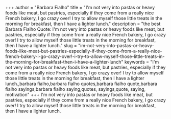 +++
author = "Barbara Fialho"
title = "I'm not very into pastas or heavy foods like meat, but pastries, especially if they come from a really nice French bakery, I go crazy over! I try to allow myself those little treats in the morning for breakfast, then I have a lighter lunch."
description = "the best Barbara Fialho Quote: I'm not very into pastas or heavy foods like meat, but pastries, especially if they come from a really nice French bakery, I go crazy over! I try to allow myself those little treats in the morning for breakfast, then I have a lighter lunch."
slug = "im-not-very-into-pastas-or-heavy-foods-like-meat-but-pastries-especially-if-they-come-from-a-really-nice-french-bakery-i-go-crazy-over!-i-try-to-allow-myself-those-little-treats-in-the-morning-for-breakfast-then-i-have-a-lighter-lunch"
keywords = "I'm not very into pastas or heavy foods like meat, but pastries, especially if they come from a really nice French bakery, I go crazy over! I try to allow myself those little treats in the morning for breakfast, then I have a lighter lunch.,barbara fialho,barbara fialho quotes,barbara fialho quote,barbara fialho sayings,barbara fialho saying,quotes, sayings,quote, saying, motivation"
+++
I'm not very into pastas or heavy foods like meat, but pastries, especially if they come from a really nice French bakery, I go crazy over! I try to allow myself those little treats in the morning for breakfast, then I have a lighter lunch.
